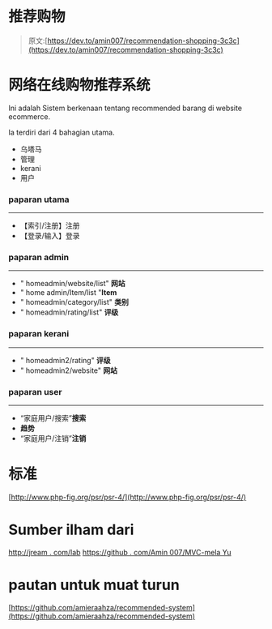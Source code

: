 # 推荐购物

> 原文:[https://dev.to/amin007/recommendation-shopping-3c3c](https://dev.to/amin007/recommendation-shopping-3c3c)

# 网络在线购物推荐系统

Ini adalah Sistem berkenaan tentang recommended barang di website ecommerce.

Ia terdiri dari 4 bahagian utama.

*   乌塔马
*   管理
*   kerani
*   用户

### paparan utama

* * *

*   【索引/注册】注册
*   【登录/输入】登录

### paparan admin

* * *

*   " homeadmin/website/list" **网站**
*   " home admin/Item/list "**Item**
*   " homeadmin/category/list" **类别**
*   " homeadmin/rating/list" **评级**

### paparan kerani

* * *

*   " homeadmin2/rating" **评级**
*   " homeadmin2/website" **网站**

### paparan user

* * *

*   “家庭用户/搜索”**搜索**
*   **趋势**
*   “家庭用户/注销”**注销**

# 标准

[http://www.php-fig.org/psr/psr-4/](http://www.php-fig.org/psr/psr-4/)

# Sumber ilham dari

[http://jream . com/lab](http://jream.com/lab)
[https://github . com/Amin 007/MVC-mela Yu](https://github.com/amin007/mvc-melayu)

# pautan untuk muat turun

[https://github.com/amieraahza/recommended-system](https://github.com/amieraahza/recommended-system)